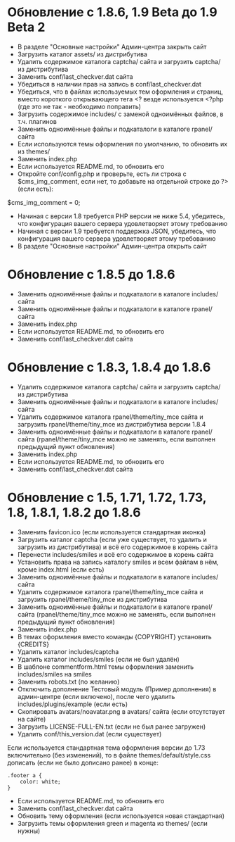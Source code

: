 Обновление с 1.8.6, 1.9 Beta до 1.9 Beta 2
==========================================

* В разделе "Основные настройки" Админ-центра закрыть сайт
* Загрузить каталог assets/ из дистрибутива
* Удалить содержимое каталога captcha/ сайта и загрузить captcha/ из дистрибутива
* Заменить conf/last_checkver.dat сайта
* Убедиться в наличии прав на запись в conf/last_checkver.dat
* Убедиться, что в файлах используемых тем оформления и страниц, вместо короткого открывающего тега <? везде используется <?php (где это не так - необходимо поправить)
* Загрузить содержимое includes/ с заменой одноимённых файлов, в т.ч. плагинов
* Заменить одноимённые файлы и подкаталоги в каталоге rpanel/ сайта
* Если используются темы оформления по умолчанию, то обновить их из themes/
* Заменить index.php
* Если используется README.md, то обновить его
* Откройте conf/config.php и проверьте, есть ли строка с $cms_img_comment, если нет,
то добавьте на отдельной строке до ?> (если есть):

 $cms_img_comment = 0;
 
* Начиная с версии 1.8 требуется PHP версии не ниже 5.4, убедитесь, что конфигурация
вашего сервера удовлетворяет этому требованию
* Начиная с версии 1.9 требуется поддержка JSON, убедитесь, что конфигурация
вашего сервера удовлетворяет этому требованию
* В разделе "Основные настройки" Админ-центра открыть сайт

Обновление с 1.8.5 до 1.8.6
================================================================================

* Заменить одноимённые файлы и подкаталоги в каталоге includes/ сайта
* Заменить одноимённые файлы и подкаталоги в каталоге rpanel/ сайта
* Заменить index.php
* Если используется README.md, то обновить его
* Заменить conf/last_checkver.dat сайта

Обновление с 1.8.3, 1.8.4 до 1.8.6
================================================================================

* Удалить содержимое каталога captcha/ сайта и загрузить captcha/ из дистрибутива
* Заменить одноимённые файлы и подкаталоги в каталоге includes/ сайта
* Удалить содержимое каталога rpanel/theme/tiny_mce сайта и загрузить rpanel/theme/tiny_mce из дистрибутива версии 1.8.4
* Заменить одноимённые файлы и подкаталоги в каталоге rpanel/ сайта (rpanel/theme/tiny_mce можно не заменять, если выполнен предыдущий пункт обновления)
* Заменить index.php
* Если используется README.md, то обновить его
* Заменить conf/last_checkver.dat сайта

Обновление с 1.5, 1.71, 1.72, 1.73, 1.8, 1.8.1, 1.8.2 до 1.8.6
================================================================================

* Заменить favicon.ico (если используется стандартная иконка)
* Загрузить каталог captcha (если уже существует, то удалить и загрузить из дистрибутива) и всё его содержимое в корень сайта
* Перенести includes/smiles и всё его содержимое в корень сайта
* Установить права на запись каталогу smiles и всем файлам в нём, кроме index.html (если есть)
* Заменить одноимённые файлы и подкаталоги в каталоге includes/ сайта
* Удалить содержимое каталога rpanel/theme/tiny_mce сайта и загрузить rpanel/theme/tiny_mce из дистрибутива
* Заменить одноимённые файлы и подкаталоги в каталоге rpanel/ сайта (rpanel/theme/tiny_mce можно не заменять, если выполнен предыдущий пункт обновления)
* Заменить index.php
* В темах оформления вместо команды {COPYRIGHT} установить {CREDITS}
* Удалить каталог includes/captcha
* Удалить каталог includes/smiles (если не был удалён)
* В шаблоне commentform.html темы оформления заменить includes/smiles на smiles
* Заменить robots.txt (по желанию)
* Отключить дополнение Тестовый модуль (Пример дополнения) в админ-центре (если включено), после чего удалить includes/plugins/example (если есть)
* Скопировать avatars/noavatar.png в avatars/ сайта (если отсутствует на сайте)
* Загрузить LICENSE-FULL-EN.txt (если не был ранее загружен)
* Удалить conf/this_version.dat (если существует)

Если используется стандартная тема оформления версии до 1.73 включительно (без изменений), то в файле themes/default/style.css дописать (если не было дописано ранее) в конце:

	.footer a {
        color: white;
    }

* Если используется README.md, то обновить его
* Заменить conf/last_checkver.dat сайта
* Обновить тему оформления (если используется новая стандартная)
* Загрузить темы оформления green и magenta из themes/ (если нужны)
